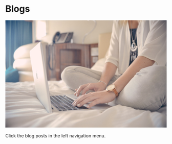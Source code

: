 # Blogs

![Blogs](img/person-woman-apple-hotel.jpg?raw=true)

Click the blog posts in the left navigation menu.